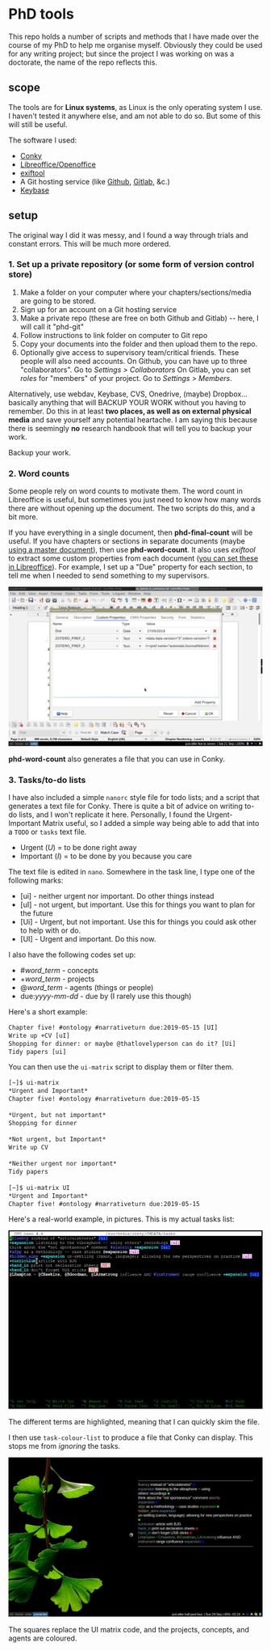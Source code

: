 # PhD tools

This repo holds a number of scripts and methods that I have made over the course of my PhD to help me organise myself. Obviously they could be used for any writing project; but since the project I was working on was a doctorate, the name of the repo reflects this.

## scope

The tools are for **Linux systems**, as Linux is the only operating system I use. I haven't tested it anywhere else, and am not able to do so. But some of this will still be useful.

The software I used:

+ [Conky][co]
+ [Libreoffice/Openoffice][lo]
+ [exiftool][ex]
+ A Git hosting service (like [Github](https://github.com/), [Gitlab](https://about.gitlab.com/), &c.)
+ [Keybase][kb]

## setup

The original way I did it was messy, and I found a way through trials and constant errors. This will be much more ordered.

### 1. Set up a private repository (or some form of version control store)

1. Make a folder on your computer where your chapters/sections/media are going to be stored.
2. Sign up for an account on a Git hosting service
3. Make a private repo (these are free on both Github and Gitlab) -- here, I will call it "phd-git"
4. Follow instructions to link folder on computer to Git repo
5. Copy your documents into the folder and then upload them to the repo.
6. Optionally give access to supervisory team/critical friends. These people will also need accounts.
    On Github, you can have up to three "collaborators". Go to *Settings > Collaborators*
    On Gitlab, you can set *roles* for "members" of your project. Go to *Settings > Members*.
    
Alternatively, use webdav, Keybase, CVS, Onedrive, (maybe) Dropbox... basically anything that will BACKUP YOUR WORK without you having to remember. Do this in at least **two places, as well as on external physical media** and save yourself any potential heartache. I am saying this because there is seemingly **no** research handbook that will tell you to backup your work.

Backup your work.
   
### 2. Word counts

Some people rely on word counts to motivate them. The word count in Libreoffice is useful, but sometimes you just need to know how many words there are without opening up the document. The two scripts do this, and a bit more.

If you have everything in a single document, then **phd-final-count** will be useful. If you have chapters or sections in separate documents (maybe [using a master document][lmd]), then use **phd-word-count**. It also uses *exiftool* to extract some custom properties from each document ([you can set these in Libreoffice][lcp]). For example, I set up a "Due" property for each section, to tell me when I needed to send something to my supervisors.

![#](screen-1569045404.jpg)

**phd-word-count** also generates a file that you can use in Conky.

### 3. Tasks/to-do lists

I have also included a simple `nanorc` style file for todo lists; and a script that generates a text file for Conky. There is quite a bit of advice on writing to-do lists, and I won't replicate it here. Personally, I found the Urgent-Important Matrix useful, so I added a simple way being able to add that into a `TODO` or `tasks` text file.

+ Urgent (*U*) = to be done right away
+ Important (*I*) = to be done by you because you care


The text file is edited in `nano`. Somewhere in the task line, I type one of the following marks:

+ [ui] - neither urgent nor important. Do other things instead
+ [uI] - not urgent, but important. Use this for things you want to plan for the future
+ [Ui] - Urgent, but not important. Use this for things you could ask other to help with or do.
+ [UI] - Urgent and important. Do this now.

I also have the following codes set up:

+ \#*word_term* - concepts
+ \+*word_term* - projects
+ @*word_term* - agents (things or people)
+ due:*yyyy-mm-dd* - due by (I rarely use this though)

Here's a short example:

```
Chapter five! #ontology #narrativeturn due:2019-05-15 [UI]
Write up +CV [uI]
Shopping for dinner: or maybe @thatlovelyperson can do it? [Ui]
Tidy papers [ui]
```

You can then use the `ui-matrix` script to display them or filter them.

```
[~]$ ui-matrix 
*Urgent and Important*
Chapter five! #ontology #narrativeturn due:2019-05-15 

*Urgent, but not important*
Shopping for dinner 

*Not urgent, but Important*
Write up CV 

*Neither urgent nor important*
Tidy papers 

[~]$ ui-matrix UI
*Urgent and Important*
Chapter five! #ontology #narrativeturn due:2019-05-15 
```
Here's a real-world example, in pictures. This is my actual tasks list:

![#](grab-1569770376.jpg)

The different terms are highlighted, meaning that I can quickly skim the file. 

I then use `task-colour-list` to produce a file that Conky can display. This stops me from *ignoring* the tasks.

![#](screen-1569771070.jpg)

The squares replace the UI matrix code, and the projects, concepts, and agents are coloured.


[co]: https://github.com/brndnmtthws/conky
[lo]: https://libreoffice.org
[ex]: https://sno.phy.queensu.ca/~phil/exiftool/
[kb]: https://keybase.io
[lmd]: https://help.libreoffice.org/6.3/en-GB/text/swriter/guide/globaldoc.html?DbPAR=WRITER#bm_id3145246
[lcp]: https://help.libreoffice.org/6.3/en-GB/text/shared/guide/viewing_file_properties.html?DbPAR=SHARED#bm_id3152594
